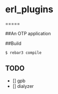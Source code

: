 # erl_plugins
=====

##An OTP application

##Build
```
$ rebar3 compile
```
## TODO
- [] gpb
- [] dialyzer
